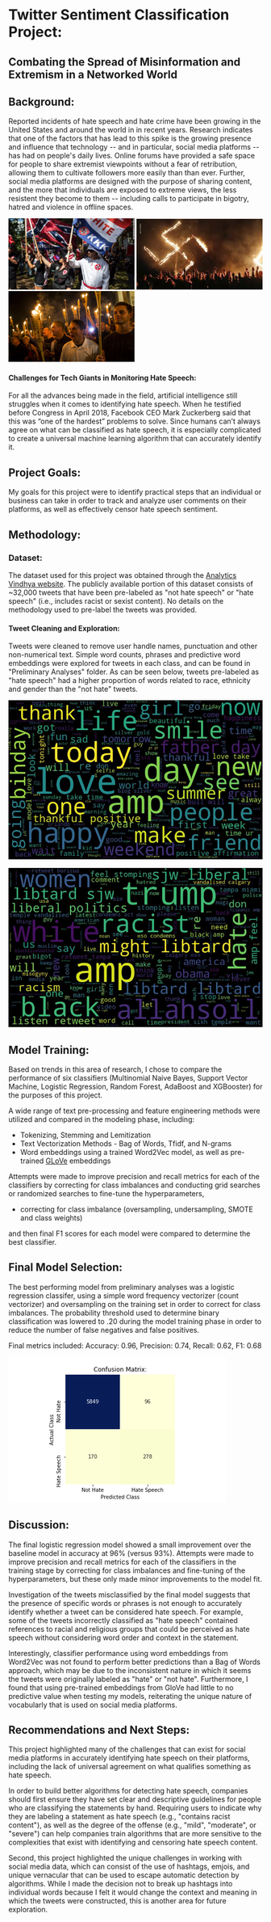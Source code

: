 # Twitter Sentiment Classification Project:

## Combating the Spread of Misinformation and Extremism in a Networked World


## Background:  

Reported incidents of hate speech and hate crime have been growing in the United States and around the world in in recent years. Research indicates that one of the factors that has lead to this spike is the growing presence and influence that technology -- and in particular, social media platforms -- has had on people's daily lives. Online forums have provided a safe space for people to share extremist viewpoints without a fear of retribution, allowing them to cultivate followers more easily than than ever. Further, social media platforms are designed with the purpose of sharing content, and the more that individuals are exposed to extreme views, the less resistent they become to them -- including calls to participate in bigotry, hatred and violence in offline spaces.

<p float="left">
  <img src="/visualizations/readme/hate1.jpg" width="250" />
  <img src="/visualizations/readme/hate2.jpg" width="250" />
  <img src="/visualizations/readme/hate3.jpg" width="250" />
</p>

#### Challenges for Tech Giants in Monitoring Hate Speech:

For all the advances being made in the field, artificial intelligence still struggles when it comes to identifying hate speech. When he testified before Congress in April 2018, Facebook CEO Mark Zuckerberg said that this was “one of the hardest” problems to solve.  Since humans can’t always agree on what can be classified as hate speech, it is especially complicated to create a universal machine learning algorithm that can accurately identify it.


## Project Goals:

My goals for this project were to identify practical steps that an individual or business can take in order to track and analyze user comments on their platforms, as well as effectively censor hate speech sentiment.

## Methodology:

### Dataset:

The dataset used for this project was obtained through the [Analytics Vindhya website](https://datahack.analyticsvidhya.com/contest/practice-problem-twitter-sentiment-analysis/#data_dictionary). The publicly available portion of this dataset consists of ~32,000 tweets that have been pre-labeled as "not hate speech" or "hate speech" (i.e., includes racist or sexist content). No details on the methodology used to pre-label the tweets was provided.

#### Tweet Cleaning and Exploration:

Tweets were cleaned to remove user handle names, punctuation and other non-numerical text. Simple word counts, phrases and predictive word embeddings were explored for tweets in each class, and can be found in "Preliminary Analyses" folder. As can be seen below, tweets pre-labeled as "hate speech" had a higher proportion of words related to race, ethnicity and gender than the "not hate" tweets.

![Pre-labeled as "Not Hate" Tweet](visualizations/readme/wc0_original.jpg)

![Pre-labeled as "Hate Speech" Tweet](visualizations/readme/wc1_original.jpg)


## Model Training:

Based on trends in this area of research, I chose to compare the performance of six classifiers (Multinomial Naive Bayes, Support Vector Machine, Logistic Regression, Random Forest, AdaBoost and XGBooster) for the purposes of this project.  

A wide range of text pre-processing and feature engineering methods were utilized and compared in the modeling phase, including:

- Tokenizing, Stemming and Lemitization 
- Text Vectorization Methods - Bag of Words, Tfidf, and N-grams
- Word embeddings using a trained Word2Vec model, as well as pre-trained [GLoVe](https://nlp.stanford.edu/projects/glove/) embeddings


Attempts were made to improve precision and recall metrics for each of the classifiers by correcting for class imbalances and conducting grid searches or randomized searches to fine-tune the hyperparameters,  

- correcting for class imbalance (oversampling, undersampling, SMOTE and class weights)


and then final F1 scores for each model were compared to determine the best classifier. 

## Final Model Selection:

The best performing model from preliminary analyses was a logistic regression classifer, using a simple word frequency vectorizer (count vectorizer) and oversampling on the training set in order to correct for class imbalances. The probability threshold used to determine binary classification was lowered to .20 during the model training phase in order to reduce the number of false negatives and false positives.  

Final metrics included:  Accuracy: 0.96, Precision: 0.74, Recall: 0.62, F1: 0.68

![](visualizations/final_cm.png)


## Discussion:

The final logistic regression model showed a small improvement over the baseline model in accuracy at 96% (versus 93%). Attempts were made to improve precision and recall metrics for each of the classifiers in the training stage by correcting for class imbalances and fine-tuning of the hyperparameters, but these only made minor improvements to the model fit.

Investigation of the tweets misclassified by the final model suggests that the presence of specific words or phrases is not enough to accurately identify whether a tweet can be considered hate speech. For example, some of the tweets incorrectly classified as "hate speech" contained references to racial and religious groups that could be perceived as hate speech without considering word order and context in the statement. 

Interestingly, classifier performance using word embeddings from Word2Vec was not found to perform better predictions than a Bag of Words approach, which may be due to the inconsistent nature in which it seems the tweets were originally labeled as "hate" or "not hate". Furthermore, I found that using pre-trained embeddings from GloVe had little to no predictive value when testing my models, reiterating the unique nature of vocabularly that is used on social media platforms.


## Recommendations and Next Steps: 

This project highlighted many of the challenges that can exist for social media platforms in accurately identifying hate speech on their platforms, including the lack of universal agreement on what qualifies something as hate speech.  

In order to build better algorithms for detecting hate speech, companies should first ensure they have set clear and descriptive guidelines for people who are classifying the statements by hand. Requiring users to indicate why they are labeling a statement as hate speech (e.g., "contains racist content"), as well as the degree of the offense (e.g., "mild", "moderate", or "severe") can help companies train algorithms that are more sensitive to the complexities that exist with identifying and censoring hate speech content.

Second, this project highlighted the unique challenges in working with social media data, which can consist of the use of hashtags, emjois, and unique vernacular that can be used to escape automatic detection by algorithms. While I made the decision not to break up hashtags into individual words because I felt it would change the context and meaning in which the tweets were constructed, this is another area for future exploration. 




  